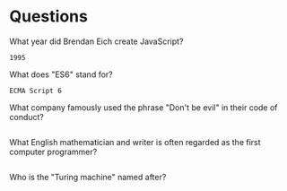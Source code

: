 # Questions

What year did Brendan Eich create JavaScript?

```
1995 
```

What does "ES6" stand for?

```
ECMA Script 6
```

What company famously used the phrase "Don't be evil" in their code of conduct?

```

```

What English mathematician and writer is often regarded as the first computer programmer?

```

```

Who is the "Turing machine" named after?

```

```
